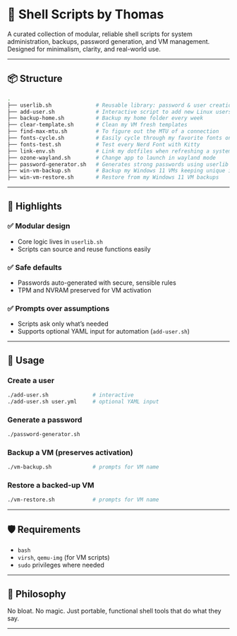 # 👚 Shell Scripts by Thomas

A curated collection of modular, reliable shell scripts for system administration, backups, password generation, and VM management. Designed for minimalism, clarity, and real-world use.

---

## 📦 Structure

```bash
.
├── userlib.sh              # Reusable library: password & user creation
├── add-user.sh             # Interactive script to add new Linux users
├── backup-home.sh          # Backup my home folder every week
├── clear-template.sh       # Clean my VM fresh templates
├── find-max-mtu.sh         # To figure out the MTU of a connection
├── fonts-cycle.sh          # Easily cycle through my favorite fonts on Kitty
├── fonts-test.sh           # Test every Nerd Font with Kitty
├── link-env.sh             # Link my dotfiles when refreshing a system
├── ozone-wayland.sh        # Change app to launch in wayland mode
├── password-generator.sh   # Generates strong passwords using userlib
├── win-vm-backup.sh        # Backup my Windows 11 VMs keeping unique ids
├── win-vm-restore.sh       # Restore from my Windows 11 VM backups
```

---

## 🔧 Highlights

### ✅ Modular design
- Core logic lives in `userlib.sh`
- Scripts can source and reuse functions easily

### ✅ Safe defaults
- Passwords auto-generated with secure, sensible rules
- TPM and NVRAM preserved for VM activation

### ✅ Prompts over assumptions
- Scripts ask only what’s needed
- Supports optional YAML input for automation (`add-user.sh`)

---

## 📘 Usage

### Create a user

```bash
./add-user.sh              # interactive
./add-user.sh user.yml     # optional YAML input
```

### Generate a password

```bash
./password-generator.sh
```

### Backup a VM (preserves activation)

```bash
./vm-backup.sh             # prompts for VM name
```

### Restore a backed-up VM

```bash
./vm-restore.sh            # prompts for VM name
```

---

## 🛡 Requirements

- `bash`
- `virsh`, `qemu-img` (for VM scripts)
- `sudo` privileges where needed

---

## 🔐 Philosophy

No bloat. No magic. Just portable, functional shell tools that do what they say.

---

